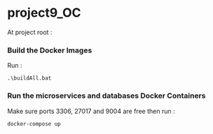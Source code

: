 # project9_OC

At project root :

### Build the Docker Images
Run :
```
.\buildAll.bat
```

### Run the microservices and databases Docker Containers

Make sure ports 3306, 27017 and 9004 are free then run :
```
docker-compose up
```